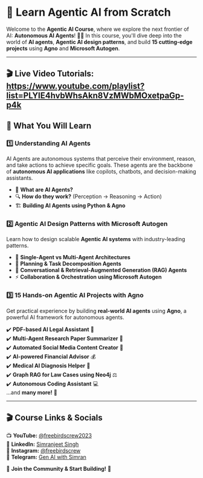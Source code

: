 # 🚀 Learn Agentic AI from Scratch

Welcome to the **Agentic AI Course**, where we explore the next frontier of AI: **Autonomous AI Agents**! 🤖💡 In this course, you'll dive deep into the world of **AI agents**, **Agentic AI design patterns**, and build **15 cutting-edge projects** using **Agno** and **Microsoft Autogen**. 

---

## 🎬 Live Video Tutorials: https://www.youtube.com/playlist?list=PLYIE4hvbWhsAkn8VzMWbMOxetpaGp-p4k

## 📌 What You Will Learn

### **1️⃣ Understanding AI Agents**
AI Agents are autonomous systems that perceive their environment, reason, and take actions to achieve specific goals. These agents are the backbone of **autonomous AI applications** like copilots, chatbots, and decision-making assistants.

- 🤖 **What are AI Agents?**
- 🔍 **How do they work?** (Perception → Reasoning → Action)
- 🏗️ **Building AI Agents using Python & Agno**

### **2️⃣ Agentic AI Design Patterns with Microsoft Autogen**
Learn how to design scalable **Agentic AI systems** with industry-leading patterns. 

- 🧩 **Single-Agent vs Multi-Agent Architectures**
- 🔄 **Planning & Task Decomposition Agents**
- 💬 **Conversational & Retrieval-Augmented Generation (RAG) Agents**
- ⚡ **Collaboration & Orchestration using Microsoft Autogen**

### **3️⃣ 15 Hands-on Agentic AI Projects with Agno**
Get practical experience by building **real-world AI agents** using **Agno**, a powerful AI framework for autonomous agents.

✔️ **PDF-based AI Legal Assistant**  📜  
✔️ **Multi-Agent Research Paper Summarizer**  📑  
✔️ **Automated Social Media Content Creator**  📲  
✔️ **AI-powered Financial Advisor**  💰  
✔️ **Medical AI Diagnosis Helper**  🏥  
✔️ **Graph RAG for Law Cases using Neo4j**  ⚖️  
✔️ **Autonomous Coding Assistant**  💻  
...and **many more!** 🚀

---

## 🎬 Course Links & Socials

📺 **YouTube:** [@freebirdscrew2023](https://www.youtube.com/@freebirdscrew2023)  
💼 **LinkedIn:** [Simranjeet Singh](https://www.linkedin.com/in/simranjeet97/)  
📸 **Instagram:** [@freebirdscrew](https://www.instagram.com/freebirdscrew/?hl=en)  
📢 **Telegram:** [Gen AI with Simran](https://t.me/genaiwithsimran)  

📩 **Join the Community & Start Building!** 🚀
